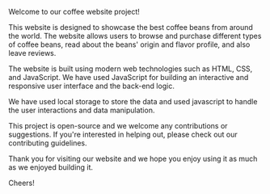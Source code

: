Welcome to our coffee website project!

This website is designed to showcase the best coffee beans from around the world. The website allows users to browse and purchase different types of coffee beans, read about the beans' origin and flavor profile, and also leave reviews.

The website is built using modern web technologies such as HTML, CSS, and JavaScript. We have used JavaScript for building an interactive and responsive user interface and the back-end logic.

We have used local storage to store the data and used javascript to handle the user interactions and data manipulation.

This project is open-source and we welcome any contributions or suggestions. If you're interested in helping out, please check out our contributing guidelines.

Thank you for visiting our website and we hope you enjoy using it as much as we enjoyed building it.

Cheers!
